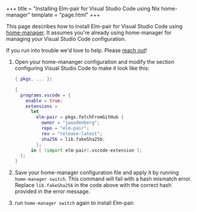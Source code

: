 +++
title = "Installing Elm-pair for Visual Studio Code using Nix home-manager"
template = "page.html"
+++

This page describes how to install Elm-pair for Visual Studio Code using [home-manager][]. It assumes you're already using home-manager for managing your Visual Studio Code configuration.

If you run into trouble we'd love to help. Please [reach out](/support)!

1. Open your home-mananger configuration and modify the section configuring Visual Studio Code to make it look like this:

   ```nix
   { pkgs, ... }:

   {
     programs.vscode = {
       enable = true;
       extensions =
         let
           elm-pair = pkgs.fetchFromGitHub {
             owner = "jwoudenberg";
             repo = "elm-pair";
             rev = "release-latest";
             sha256 = lib.fakeSha256;
           };
         in [ (import elm-pair).vscode-extension ];
     };
   }
   ```

1. Save your home-manager configuration file and apply it by running `home-manager switch`. This command will fail with a hash mismatch error. Replace `lib.fakeSha256` in the code above with the correct hash provided in the error message.

1. run `home-manager switch` again to install Elm-pair.

[home-manager]: https://github.com/nix-community/home-manager

